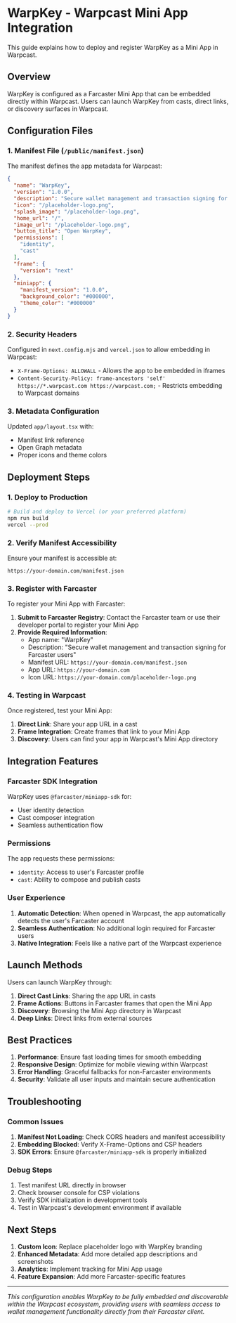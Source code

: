 # WarpKey - Warpcast Mini App Integration

This guide explains how to deploy and register WarpKey as a Mini App in Warpcast.

## Overview

WarpKey is configured as a Farcaster Mini App that can be embedded directly within Warpcast. Users can launch WarpKey from casts, direct links, or discovery surfaces in Warpcast.

## Configuration Files

### 1. Manifest File (`/public/manifest.json`)

The manifest defines the app metadata for Warpcast:

```json
{
  "name": "WarpKey",
  "version": "1.0.0",
  "description": "Secure wallet management and transaction signing for Farcaster users",
  "icon": "/placeholder-logo.png",
  "splash_image": "/placeholder-logo.png",
  "home_url": "/",
  "image_url": "/placeholder-logo.png",
  "button_title": "Open WarpKey",
  "permissions": [
    "identity",
    "cast"
  ],
  "frame": {
    "version": "next"
  },
  "miniapp": {
    "manifest_version": "1.0.0",
    "background_color": "#000000",
    "theme_color": "#000000"
  }
}
```

### 2. Security Headers

Configured in `next.config.mjs` and `vercel.json` to allow embedding in Warpcast:

- `X-Frame-Options: ALLOWALL` - Allows the app to be embedded in iframes
- `Content-Security-Policy: frame-ancestors 'self' https://*.warpcast.com https://warpcast.com;` - Restricts embedding to Warpcast domains

### 3. Metadata Configuration

Updated `app/layout.tsx` with:
- Manifest link reference
- Open Graph metadata
- Proper icons and theme colors

## Deployment Steps

### 1. Deploy to Production

```bash
# Build and deploy to Vercel (or your preferred platform)
npm run build
vercel --prod
```

### 2. Verify Manifest Accessibility

Ensure your manifest is accessible at:
```
https://your-domain.com/manifest.json
```

### 3. Register with Farcaster

To register your Mini App with Farcaster:

1. **Submit to Farcaster Registry**: Contact the Farcaster team or use their developer portal to register your Mini App
2. **Provide Required Information**:
   - App name: "WarpKey"
   - Description: "Secure wallet management and transaction signing for Farcaster users"
   - Manifest URL: `https://your-domain.com/manifest.json`
   - App URL: `https://your-domain.com`
   - Icon URL: `https://your-domain.com/placeholder-logo.png`

### 4. Testing in Warpcast

Once registered, test your Mini App:

1. **Direct Link**: Share your app URL in a cast
2. **Frame Integration**: Create frames that link to your Mini App
3. **Discovery**: Users can find your app in Warpcast's Mini App directory

## Integration Features

### Farcaster SDK Integration

WarpKey uses `@farcaster/miniapp-sdk` for:
- User identity detection
- Cast composer integration
- Seamless authentication flow

### Permissions

The app requests these permissions:
- `identity`: Access to user's Farcaster profile
- `cast`: Ability to compose and publish casts

### User Experience

1. **Automatic Detection**: When opened in Warpcast, the app automatically detects the user's Farcaster account
2. **Seamless Authentication**: No additional login required for Farcaster users
3. **Native Integration**: Feels like a native part of the Warpcast experience

## Launch Methods

Users can launch WarpKey through:

1. **Direct Cast Links**: Sharing the app URL in casts
2. **Frame Actions**: Buttons in Farcaster frames that open the Mini App
3. **Discovery**: Browsing the Mini App directory in Warpcast
4. **Deep Links**: Direct links from external sources

## Best Practices

1. **Performance**: Ensure fast loading times for smooth embedding
2. **Responsive Design**: Optimize for mobile viewing within Warpcast
3. **Error Handling**: Graceful fallbacks for non-Farcaster environments
4. **Security**: Validate all user inputs and maintain secure authentication

## Troubleshooting

### Common Issues

1. **Manifest Not Loading**: Check CORS headers and manifest accessibility
2. **Embedding Blocked**: Verify X-Frame-Options and CSP headers
3. **SDK Errors**: Ensure `@farcaster/miniapp-sdk` is properly initialized

### Debug Steps

1. Test manifest URL directly in browser
2. Check browser console for CSP violations
3. Verify SDK initialization in development tools
4. Test in Warpcast's development environment if available

## Next Steps

1. **Custom Icon**: Replace placeholder logo with WarpKey branding
2. **Enhanced Metadata**: Add more detailed app descriptions and screenshots
3. **Analytics**: Implement tracking for Mini App usage
4. **Feature Expansion**: Add more Farcaster-specific features

---

*This configuration enables WarpKey to be fully embedded and discoverable within the Warpcast ecosystem, providing users with seamless access to wallet management functionality directly from their Farcaster client.*